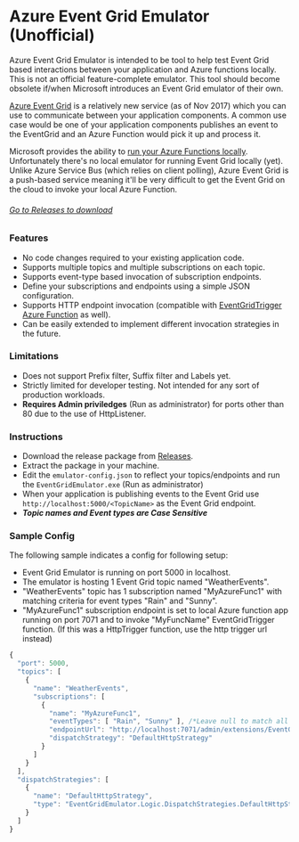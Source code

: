 # Azure Event Grid Emulator (Unofficial)

Azure Event Grid Emulator is intended to be tool to help test Event Grid based interactions between your application and Azure functions locally. This is not an official feature-complete emulator. This tool should become obsolete if/when Microsoft introduces an Event Grid emulator of their own.

[Azure Event Grid](https://azure.microsoft.com/en-us/services/event-grid/) is a relatively new service (as of Nov 2017) which you can use to communicate between your application components. A common use case would be one of your application components publishes an event to the EventGrid and an Azure Function would pick it up and process it.

Microsoft provides the ability to [run your Azure Functions locally](https://docs.microsoft.com/en-us/azure/azure-functions/functions-run-local). Unfortunately there's no local emulator for running Event Grid locally (yet). Unlike Azure Service Bus (which relies on client polling), Azure Event Grid is a push-based service meaning it'll be very difficult to get the Event Grid on the cloud to invoke your local Azure Function.

###### [Go to Releases to download](https://github.com/ravinsp/eventgrid-emulator/releases)

### Features

 * No code changes required to your existing application code.
 * Supports multiple topics and multiple subscriptions on each topic.
 * Supports event-type based invocation of subscription endpoints.
 * Define your subscriptions and endpoints using a simple JSON configuration.
 * Supports HTTP endpoint invocation (compatible with [EventGridTrigger Azure Function](https://github.com/Azure/azure-functions-eventgrid-extension) as well).
 * Can be easily extended to implement different invocation strategies in the future.

### Limitations

 * Does not support Prefix filter, Suffix filter and Labels yet.
 * Strictly limited for developer testing. Not intended for any sort of production workloads.
 * **Requires Admin priviledges** (Run as administrator) for ports other than 80 due to the use of HttpListener.

### Instructions

 * Download the release package from [Releases](https://github.com/ravinsp/eventgrid-emulator/releases).
 * Extract the package in your machine.
 * Edit the `emulator-config.json` to reflect your topics/endpoints and run the `EventGridEmulator.exe` (Run as administrator)
 * When your application is publishing events to the Event Grid use `http://localhost:5000/<TopicName>` as the Event Grid endpoint.
 * **_Topic names and Event types are Case Sensitive_**

### Sample Config
The following sample indicates a config for following setup:
 * Event Grid Emulator is running on port 5000 in localhost.
 * The emulator is hosting 1 Event Grid topic named "WeatherEvents".
 * "WeatherEvents" topic has 1 subscription named "MyAzureFunc1" with matching criteria for event types "Rain" and "Sunny".
 * "MyAzureFunc1" subscription endpoint is set to local Azure function app running on port 7071 and to invoke "MyFuncName" EventGridTrigger function. (If this was a HttpTrigger function, use the http trigger url instead)

```javascript
{
  "port": 5000,
  "topics": [
    {
      "name": "WeatherEvents",
      "subscriptions": [
        {
          "name": "MyAzureFunc1",
          "eventTypes": [ "Rain", "Sunny" ], /*Leave null to match all event types*/
          "endpointUrl": "http://localhost:7071/admin/extensions/EventGridExtensionConfig?functionName=MyFuncName",
          "dispatchStrategy": "DefaultHttpStrategy"
        }
      ]
    }
  ],
  "dispatchStrategies": [
    {
      "name": "DefaultHttpStrategy",
      "type": "EventGridEmulator.Logic.DispatchStrategies.DefaultHttpStrategy"
    }
  ]
}
```